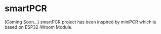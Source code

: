# smartPCR
(Coming Soon...)
smartPCR project has been inspired by miniPCR which is based on ESP32-Wroom Module.